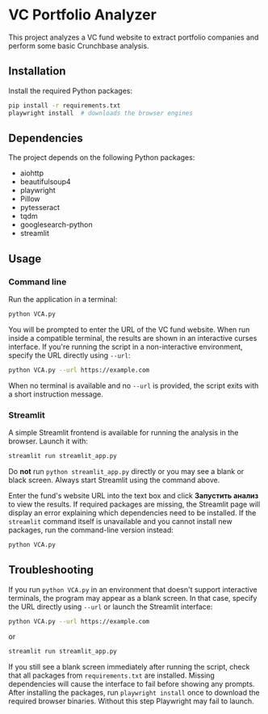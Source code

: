 # VC Portfolio Analyzer

This project analyzes a VC fund website to extract portfolio companies and perform some basic Crunchbase analysis.

## Installation

Install the required Python packages:

```bash
pip install -r requirements.txt
playwright install  # downloads the browser engines
```

## Dependencies

The project depends on the following Python packages:

- aiohttp
- beautifulsoup4
- playwright
- Pillow
- pytesseract
- tqdm
- googlesearch-python
- streamlit

## Usage

### Command line

Run the application in a terminal:

```bash
python VCA.py
```

You will be prompted to enter the URL of the VC fund website. When run inside a compatible terminal, the results are shown in an interactive curses interface. If you're running the script in a non-interactive environment, specify the URL directly using `--url`:

```bash
python VCA.py --url https://example.com
```

When no terminal is available and no `--url` is provided, the script exits with a short instruction message.

### Streamlit

A simple Streamlit frontend is available for running the analysis in the browser. Launch it with:

```bash
streamlit run streamlit_app.py
```
Do **not** run `python streamlit_app.py` directly or you may see a blank or black
screen. Always start Streamlit using the command above.

Enter the fund's website URL into the text box and click **Запустить анализ** to
view the results. If required packages are missing, the Streamlit page will
display an error explaining which dependencies need to be installed.
If the `streamlit` command itself is unavailable and you cannot install new packages,
run the command-line version instead:

```bash
python VCA.py
```
## Troubleshooting

If you run `python VCA.py` in an environment that doesn't support interactive
terminals, the program may appear as a blank screen. In that case, specify the
URL directly using `--url` or launch the Streamlit interface:

```bash
python VCA.py --url https://example.com
```

or

```bash
streamlit run streamlit_app.py
```

If you still see a blank screen immediately after running the script, check that
all packages from `requirements.txt` are installed. Missing dependencies will
cause the interface to fail before showing any prompts.
After installing the packages, run `playwright install` once to download the
required browser binaries. Without this step Playwright may fail to launch.
